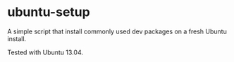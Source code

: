 ubuntu-setup
====================

A simple script that install commonly used dev packages on a fresh Ubuntu install. 

Tested with Ubuntu 13.04. 
